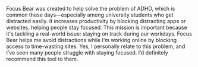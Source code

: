 Focus Bear was created to help solve the problem of ADHD, which is common these days—especially among university students who get distracted easily.
It increases productivity by blocking distracting apps or websites, helping people stay focused.
This mission is important because it's tackling a real-world issue: staying on track during our workdays.
Focus Bear helps me avoid distractions while I’m working online by blocking access to time-wasting sites.
Yes, I personally relate to this problem, and I’ve seen many people struggle with staying focused. I’d definitely recommend this tool to them.